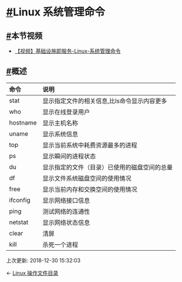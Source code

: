 # [#](https://funtl.com/zh/linux/Linux-常用命令-系统管理命令.html#linux-系统管理命令)Linux 系统管理命令

## [#](https://funtl.com/zh/linux/Linux-常用命令-系统管理命令.html#本节视频)本节视频

- [【视频】基础设施即服务-Linux-系统管理命令](https://www.bilibili.com/video/av27165280/)

## [#](https://funtl.com/zh/linux/Linux-常用命令-系统管理命令.html#概述)概述

| 命令     | 说明                                         |
| :------- | :------------------------------------------- |
| stat     | 显示指定文件的相关信息,比ls命令显示内容更多  |
| who      | 显示在线登录用户                             |
| hostname | 显示主机名称                                 |
| uname    | 显示系统信息                                 |
| top      | 显示当前系统中耗费资源最多的进程             |
| ps       | 显示瞬间的进程状态                           |
| du       | 显示指定的文件（目录）已使用的磁盘空间的总量 |
| df       | 显示文件系统磁盘空间的使用情况               |
| free     | 显示当前内存和交换空间的使用情况             |
| ifconfig | 显示网络接口信息                             |
| ping     | 测试网络的连通性                             |
| netstat  | 显示网络状态信息                             |
| clear    | 清屏                                         |
| kill     | 杀死一个进程                                 |

上次更新: 2018-12-30 15:32:03

← [Linux 操作文件目录](https://funtl.com/zh/linux/Linux-常用命令-操作文件目录.html)